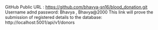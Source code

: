 GitHub Public URL : https://github.com/bhavya-sn16/blood_donation.git
Username adnd password: Bhavya , Bhavya@2000
This link will prove the submission of registered details to the database: http://localhost:5001/api/v1/donors
